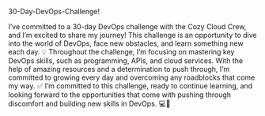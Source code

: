 30-Day-DevOps-Challenge!

I’ve committed to a 30-day DevOps challenge with the Cozy Cloud Crew, and I’m excited to share my journey! This challenge is an opportunity to dive into the world of DevOps, face new obstacles, and learn something new each day. 💡
Throughout the challenge, I’m focusing on mastering key DevOps skills, such as programming, APIs, and cloud services. With the help of amazing resources and a determination to push through, I’m committed to growing every day and overcoming any roadblocks that come my way. ✅
I’m committed to this challenge, ready to continue learning, and looking forward to the opportunities that come with pushing through discomfort and building new skills in DevOps. 💻🌱
